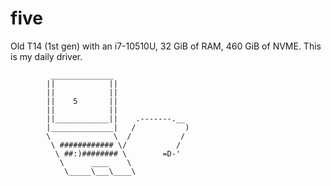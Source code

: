 # five

Old T14 (1st gen) with an i7-10510U,
32 GiB of RAM, 460 GiB of NVME.
This is my daily driver.

```
         ______________
        ||            ||
        ||            ||
        ||    5       ||
        ||            ||
        ||____________||    .-------.__
        |______________|   /           )
        \              \  /           /
         \ ############ \/           /
          \ ##:)######## \        =D-'
           \      ____    \
            \_____\___\____\
```

